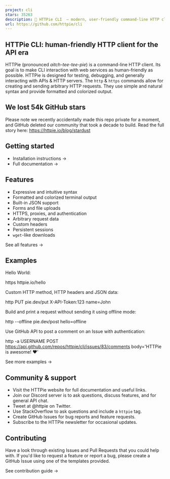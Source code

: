 ```yaml
---
project: cli
stars: 35263
description: 🥧 HTTPie CLI  — modern, user-friendly command-line HTTP client for the API era. JSON support, colors, sessions, downloads, plugins & more.
url: https://github.com/httpie/cli
---
```


  
HTTPie CLI: human-friendly HTTP client for the API era
---------------------------------------------------------

HTTPie (pronounced _aitch-tee-tee-pie_) is a command-line HTTP client. Its goal is to make CLI interaction with web services as human-friendly as possible. HTTPie is designed for testing, debugging, and generally interacting with APIs & HTTP servers. The `http` & `https` commands allow for creating and sending arbitrary HTTP requests. They use simple and natural syntax and provide formatted and colorized output.

We lost 54k GitHub stars
------------------------

Please note we recently accidentally made this repo private for a moment, and GitHub deleted our community that took a decade to build. Read the full story here: https://httpie.io/blog/stardust

Getting started
---------------

-   Installation instructions →
-   Full documentation →

Features
--------

-   Expressive and intuitive syntax
-   Formatted and colorized terminal output
-   Built-in JSON support
-   Forms and file uploads
-   HTTPS, proxies, and authentication
-   Arbitrary request data
-   Custom headers
-   Persistent sessions
-   `wget`\-like downloads

See all features →

Examples
--------

Hello World:

https httpie.io/hello

Custom HTTP method, HTTP headers and JSON data:

http PUT pie.dev/put X-API-Token:123 name=John

Build and print a request without sending it using offline mode:

http --offline pie.dev/post hello=offline

Use GitHub API to post a comment on an Issue with authentication:

http -a USERNAME POST https://api.github.com/repos/httpie/cli/issues/83/comments body='HTTPie is awesome! :heart:'

See more examples →

Community & support
-------------------

-   Visit the HTTPie website for full documentation and useful links.
-   Join our Discord server is to ask questions, discuss features, and for general API chat.
-   Tweet at @httpie on Twitter.
-   Use StackOverflow to ask questions and include a `httpie` tag.
-   Create GitHub Issues for bug reports and feature requests.
-   Subscribe to the HTTPie newsletter for occasional updates.

Contributing
------------

Have a look through existing Issues and Pull Requests that you could help with. If you'd like to request a feature or report a bug, please create a GitHub Issue using one of the templates provided.

See contribution guide →
